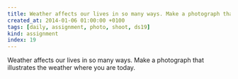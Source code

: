 ```yaml
---
title: Weather affects our lives in so many ways. Make a photograph that illustrates the weather where you are today.
created_at: 2014-01-06 01:00:00 +0100
tags: [daily, assignment, photo, shoot, ds19]
kind: assignment
index: 19
---
```


Weather affects our lives in so many ways. Make a photograph that illustrates the weather where you are today.
